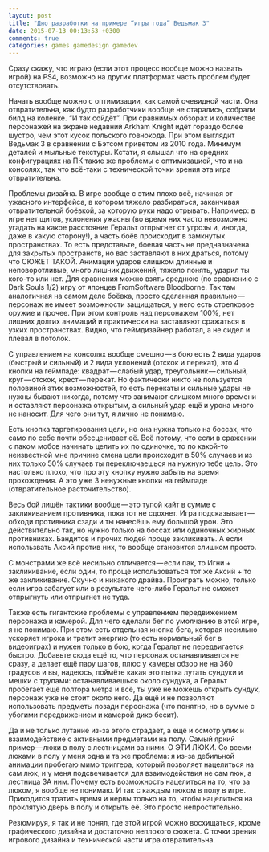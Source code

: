 ```yaml
---
layout: post
title: "Дно разработки на примере “игры года” Ведьмак 3"
date: 2015-07-13 00:13:53 +0300
comments: true
categories: games gamedesign gamedev
---
```


Сразу скажу, что играю (если этот процесс вообще можно назвать игрой) на PS4, возможно на других платформах часть проблем будет отсутствовать.

Начать вообще можно с оптимизации, как самой очевидной части. Она отвратительна, как будто разработчики вообще не старались, собрали билд на коленке. “И так сойдёт”. При сравнимых обзорах и количестве персонажей на экране недавний Arkham Knight идёт гораздо более шустро, чем этот кусок польского говнокода. При этом выглядит Ведьмак 3 в сравнении с Бэтсом приветом из 2010 года. Минимум деталей и мыльные текстуры. Кстати, я слышал что на средних конфигурациях на ПК такие же проблемы с оптимизацией, что и на консолях, так что всё-таки с технической точки зрения эта игра отвратительна.

Проблемы дизайна. В игре вообще с этим плохо всё, начиная от ужасного интерфейса, в котором тяжело разбираться, заканчивая отвратительной боёвкой, за которую руки надо отрывать. Например: в игре нет щитов, уклонения ужасны (во время них часто невозможно угадать на какое расстояние Геральт отпрыгнет от угрозы и, иногда, даже в какую сторону!), а часть боёв происходит в замкнутых пространствах. То есть представьте, боевая часть не предназначена для закрытых пространств, но вас заставляют в них драться, потому что СЮЖЕТ ТАКОЙ. Анимации ударов слишком длинные и неповоротливые, много лишних движений, тяжело понять, ударил ты кого-то или нет. Для сравнения можно взять среднюю (по сравнению с Dark Souls 1/2) игру от японцев FromSoftware Bloodborne. Так там аналогичная на самом деле боёвка, просто сделанная правильно — персонаж не имеет возможности защищаться, у него есть стрелковое оружие и прочее. При этом контроль над персонажем 100%, нет лишних долгих анимаций и практически на заставляют сражаться в узких пространствах. Видно, что геймдизайнер работал, а не сидел и плевал в потолок.

С управлением на консолях вообще смешно — в бою есть 2 вида ударов (быстрый и сильный) и 2 вида уклонений (отскок и перекат), это 4 кнопки на геймпаде: квадрат — слабый удар, треугольник — сильный, круг — отскок, крест — перекат. Но фактически никто не пользуется половиной этих возможностей, то есть перекаты и сильные удары не нужны бывают никогда, потому что занимают слишком много времени и оставляют персонажа открытым, а сильный удар ещё и урона много не наносит. Для чего они тут, я лично не понимаю.

Есть кнопка таргетирования цели, но она нужна только на боссах, что само по себе почти обесценивает её. Всё потому, что если в сражении с паком мобов начинать целить их по одиночке, то по какой-то неизвестной мне причине смена цели происходит в 50% случаев и из них только 50% случаев ты переключаешься на нужную тебе цель. Это настолько плохо, что про эту кнопку нужно забыть на время прохождения. А это уже 3 ненужные кнопки на геймпаде (отвратительное расточительство).

Весь бой лишён тактики вообще — это тупой кайт в сумме с закликиванием противника, пока тот не сдохнет. Игра подсказывает — обходи противника сзади и ты нанесёшь ему большой урон. Это действительно так, но нужно только на боссах или одиночных жирных противниках. Бандитов и прочих людей проще закликивать. А если использвать Аксий против них, то вообще становится слишком просто.

С монстрами же всё несильно отличается — если пак, то Игни + закликивание, если один, то проще использоваться тот же Аксий + то же закликивание. Скучно и никакого драйва. Проиграть можно, только если игра забагует или в результате чего-либо Геральт не сможет отпрыгнуть или отпрыгнет не туда.

Также есть гигантские проблемы с управлением передвижением персонажа и камерой. Для чего сделали бег по умолчанию в этой игре, я не понимаю. При этом есть отдельная кнопка бега, которая несильно ускоряет игрока и тратит энергию (то есть нормальный бег в видеоиграх) и нужен только в бою, когда Геральт не передвигается быстро. Добавьте сюда ещё то, что персонаж останавливается не сразу, а делает ещё пару шагов, плюс у камеры обзор не на 360 градусов и вы, надеюсь, поймёте какая это пытка лутать сундуки и мешки с трупами: останавливаешься около сундука, а Геральт пробегает ещё полтора метра и всё, ты уже не можешь открыть сундук, персонаж уже не стоит около него. Да ещё и не позволяют использовать предметы позади персонажа (что понятно, но в сумме с убогими передвижением и камерой дико бесит).

Да и не только лутание из-за этого страдает, а ещё и осмотр улик и взаимодействие с активными предметами на полу. Самый яркий пример — люки в полу с лестницами за ними. О ЭТИ ЛЮКИ. Со всеми люками в полу у меня одна и та же проблема: я из-за дебильной анимации пробегаю мимо триггера, который позволяет нацелиться на сам люк, и у меня подсвечивается для взаимодействия не сам люк, а лестница ЗА ним. Почему есть возможность нацелиться на то, что за люком, я вообще не понимаю. И так с каждым люком в полу в игре. Приходится тратить время и нервы только на то, чтобы нацелиться на проклятую дверь в полу и открыть её. Это просто непростительно.

Резюмируя, я так и не понял, где этой игрой можно восхищаться, кроме графического дизайна и достаточно неплохого сюжета. С точки зрения игрового дизайна и технической части игра отвратительна.